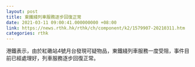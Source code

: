 ```yaml
---
layout: post
title: 東鐵綫列車服務逐步回復正常
date: 2021-03-11 09:00:41.000000000 +08:00
link: https://news.rthk.hk/rthk/ch/component/k2/1579907-20210311.htm
categories: rthk
---
```


港鐵表示，由於紅磡站4號月台發現可疑物品，東鐵綫列車服務一度受阻，事件目前已經處理好，列車服務逐步回復正常。

